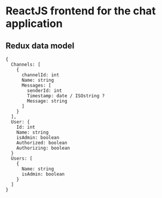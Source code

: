 # ReactJS frontend for the chat application

## Redux data model

```
{
  Channels: [
    {
      channelId: int
      Name: string
      Messages: [
        senderId: int
        Timestamp: date / ISOstring ?
        Message: string
      ]
    }
  ],
  User: {
    Id: int
    Name: string
    isAdmin: boolean
    Authorized: boolean
    Authorizing: boolean
  }
  Users: [
    {
      Name: string
      isAdmin: boolean
    }
  ]
}
```